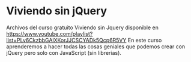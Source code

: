 # Viviendo sin jQuery
Archivos del curso gratuito Viviendo sin Jquery disponible en https://www.youtube.com/playlist?list=PLv6CkzbbGAlXKorJJCSCYADk5Qcp6R5VY
En este curso aprenderemos a hacer todas las cosas geniales que podemos crear con jQuery pero solo con JavaScript (sin librerias).
